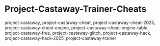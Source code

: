 # Project-Castaway-Trainer-Cheats
project-castaway, project-castaway-cheat, project-castaway-cheat-2025, project-castaway-cheat-engine, project-castaway-cheat-engine-table, project-castaway-free, project-castaway-glitch, project-castaway-hack, project-castaway-hack-2025, project-castaway-trainer
